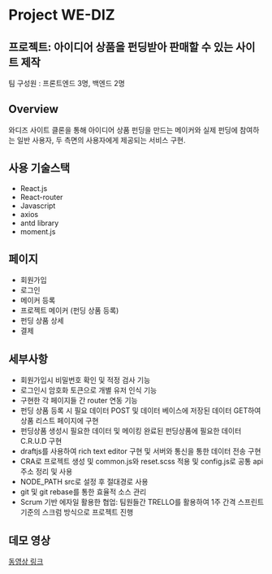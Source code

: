 # Project WE-DIZ



## 프로젝트: 아이디어 상품을 펀딩받아 판매할 수 있는 사이트 제작

팀 구성원 : 프론트엔드 3명, 백엔드 2명

## Overview

와디즈 사이트 클론을 통해 아이디어 상품 펀딩을 만드는 메이커와 실제 펀딩에 참여하는 일반 사용자, 두 측면의 사용자에게 제공되는 서비스 구현.


## 사용 기술스택

- React.js
- React-router
- Javascript
- axios
- antd library
- moment.js

## 페이지

- 회원가입
- 로그인
- 메이커 등록
- 프로젝트 메이커 (펀딩 상품 등록)
- 펀딩 상품 상세
- 결제

## 세부사항

- 회원가입시 비밀번호 확인 및 적정 검사 기능
- 로그인시 암호화 토큰으로 개별 유저 인식 기능
- 구현한 각 페이지들 간 router 연동 기능
- 펀딩 상품 등록 시 필요 데이터 POST 및 데이터 베이스에 저장된 데이터 GET하여 상품 리스트 페이지에 구현
- 펀딩상품 생성시 필요한 데이터 및 메이킹 완료된 펀딩상품에 필요한 데이터 C.R.U.D 구현
- draftjs를 사용하여 rich text editor 구현 및 서버와 통신을 통한 데이터 전송 구현
- CRA로 프로젝트 생성 및 common.js와 reset.scss 적용 및 config.js로 공통 api주소 정리 및 사용
- NODE_PATH src로 설정 후 절대경로 사용
- git 및 git rebase를 통한 효율적 소스 관리
- Scrum 기반 에자일 활용한 협업: 팀원들간 TRELLO를 활용하여 1주 간격 스프린트 기준의 스크럼 방식으로 프로젝트 진행

## 데모 영상

<a href="https://www.youtube.com/watch?v=po1Vagsnp1g">동영상 링크</a>
